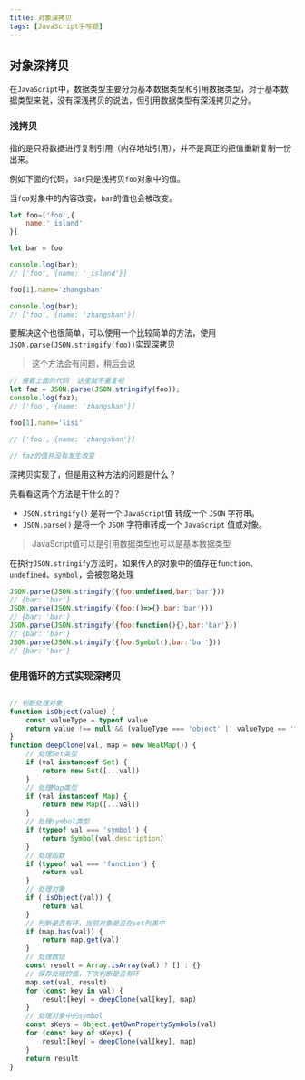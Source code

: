 ```yaml
---
title: 对象深拷贝
tags: [JavaScript手写题]
---
```


## 对象深拷贝

在`JavaScript`中，数据类型主要分为基本数据类型和引用数据类型，对于基本数据类型来说，没有深浅拷贝的说法，但引用数据类型有深浅拷贝之分。

### 浅拷贝

指的是只将数据进行复制引用（内存地址引用），并不是真正的把值重新复制一份出来。

例如下面的代码，`bar`只是浅拷贝`foo`对象中的值。

当`foo`对象中的内容改变，`bar`的值也会被改变。

```js
let foo=['foo',{
    name:'_island'
}]

let bar = foo

console.log(bar);
// ['foo', {name: '_island'}]

foo[1].name='zhangshan'

console.log(bar);
// ['foo', {name: 'zhangshan'}]
```
要解决这个也很简单，可以使用一个比较简单的方法，使用`JSON.parse(JSON.stringify(foo))`实现深拷贝

>这个方法会有问题，稍后会说

```js
// 接着上面的代码  这里就不重复啦
let faz = JSON.parse(JSON.stringify(foo));
console.log(faz);
// ['foo', {name: 'zhangshan'}]

foo[1].name='lisi'

// ['foo', {name: 'zhangshan'}]

// faz的值并没有发生改变
```

深拷贝实现了，但是用这种方法的问题是什么？

先看看这两个方法是干什么的？

- `JSON.stringify()` 是将一个 `JavaScript`值 转成一个 `JSON` 字符串。
- `JSON.parse()` 是将一个 `JSON` 字符串转成一个 `JavaScript` 值或对象。
> JavaScript值可以是引用数据类型也可以是基本数据类型

在执行`JSON.stringify`方法时，如果传入的对象中的值存在`function`、`undefined`、`symbol`，会被忽略处理

```js
JSON.parse(JSON.stringify({foo:undefined,bar:'bar'}))
// {bar: 'bar'}
JSON.parse(JSON.stringify({foo:()=>{},bar:'bar'}))
// {bar: 'bar'}
JSON.parse(JSON.stringify({foo:function(){},bar:'bar'}))
// {bar: 'bar'}
JSON.parse(JSON.stringify({foo:Symbol(),bar:'bar'}))
// {bar: 'bar'}
```

### 使用循环的方式实现深拷贝

```js

// 判断处理对象
function isObject(value) {
    const valueType = typeof value
    return value !== null && (valueType === 'object' || valueType == 'function')
}
function deepClone(val, map = new WeakMap()) {
    // 处理Set类型
    if (val instanceof Set) {
        return new Set([...val])
    }
    // 处理Map类型
    if (val instanceof Map) {
        return new Map([...val])
    }
    // 处理symbol类型
    if (typeof val === 'symbol') {
        return Symbol(val.description)
    }
    // 处理函数
    if (typeof val === 'function') {
        return val
    }
    // 处理对象
    if (!isObject(val)) {
        return val
    }
    // 判断是否有环，当前对象是否在set列表中
    if (map.has(val)) {
        return map.get(val)
    }
    // 处理数组
    const result = Array.isArray(val) ? [] : {}
    // 保存处理的值，下次判断是否有环
    map.set(val, result)
    for (const key in val) {
        result[key] = deepClone(val[key], map)
    }
    // 处理对象中的symbol
    const sKeys = Object.getOwnPropertySymbols(val)
    for (const key of sKeys) {
        result[key] = deepClone(val[key], map)
    }
    return result
}

```